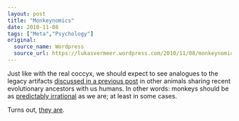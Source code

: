 ```yaml
---
layout: post
title: "Monkeynomics"
date: 2010-11-08
tags: ["Meta","Psychology"]
original:
  source_name: Wordpress
  source_url: https://lukasvermeer.wordpress.com/2010/11/08/monkeynomics/
---
```


Just like with the real coccyx, we should expect to see analogues to the legacy artifacts [discussed in a previous post](http://lukasvermeer.wordpress.com/2010/10/27/a-coccyx-in-the-brain/) in other animals sharing recent evolutionary ancestors with us humans. In other words: monkeys should be as [predictably irrational](http://www.amazon.com/Predictably-Irrational-Hidden-Forces-Decisions/dp/006135323X) as we are; at least in some cases.  

Turns out, [they are](http://www.ted.com/talks/laurie_santos.html). 